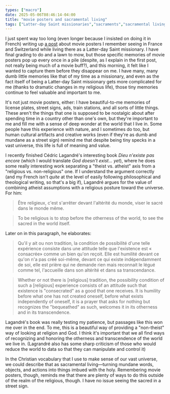 ```yaml
---
types: ["macro"]
date: 2025-05-06T08:46:14-04:00
title: "movie posters and sacramental living"
tags: ["Latter-day Saint missionaries","sacraments","sacramental living","non-theism"]
---
```

I just spent way too long (even longer because I insisted on doing it in French) writing up [a post](https://spencergreenhalgh.com/myself/affiches-de-cin%C3%A9ma-dont-je-me-souviens/) about movie posters I remember seeing in France and Switzerland while living there as a Latter-day Saint missionary. I have final grading to do and a lawn to mow, but those specific memories of movie posters pop up every once in a pile (despite, as I explain in the first post, not really being much of a movie buff?), and this morning, it felt like I wanted to capture them before they disappear on me. I have many, many dumb little memories like that of my time as a missionary, and even as the fact itself of being a Latter-day Saint missionary gets more complicated for me (thanks to dramatic changes in my religious life), those tiny memories continue to feel valuable and important to me. 

It's not just movie posters, either: I have beautiful-to-me memories of license plates, street signs, ads, train stations, and all sorts of little things. These aren't the things that one is supposed to be nostalgic about after spending time in a country other than one's own, but they're important to me and fill me with a sense of deep wonder at the world that I live in. Some people have this experience with nature, and I sometimes do too, but human cultural artifacts and creative works (even if they're as dumb and mundane as a street sign) remind me that despite being tiny specks in a vast universe, this life is full of meaning and value. 

I recently finished Cédric Lagandré's interesting book *Dieu n'existe pas encore* (which I would translate *God doesn't exist... yet*), where he does some really interesting work separating a "theist vs. atheist" axis from a "religious vs. non-religious" one. If I understand the argument correctly (and my French isn't *quite* at the level of easily following philosophical and theological writing, so that's a big if), Lagandré argues for the value of combining atheist assumptions with a religious posture toward the universe. For him:

> Être religieux, c'est s'arrêter devant l'altérité du monde, viser le sacré dans le monde même. 

> To be religious is to stop before the otherness of the world, to see the sacred in the world itself. 

Later on in this paragraph, he elaborates: 

> Qu'il y ait ou non tradition, la condition de possibilité d'une telle expérience consiste dans une attitude telle que l'existence est « consacrée» comme un bien qu'on reçoit. Elle est humilité devant ce qu'on n'a pas créé soi-même, devant ce qui existe indépendamment de soi, elle est prière qui ne demande rien mais reconnait le légué comme tel, l'accueille dans son altérité et dans sa transcendance.

> Whether or not there is [religious] tradition, the possibility condition of such a [religious] experience consists of an attitude such that existence is "consecrated" as a good that one receives. It is humility before what one has not created oneself, before what exists independently of oneself, it is a prayer that asks for nothing but recognizes the "bequeathed" as such, welcomes it in its otherness and in its transcendence.

Lagandré's book was really testing my patience, but passages like this won me over in the end. To me, this is a beautiful way of providing a "non-theist" way of looking at religion and God. I think it's important that we all find ways of recognizing and honoring the otherness and transcendence of the world we live in. (Lagrandré also has some sharp criticism of those who would reduce the world to data so that they can manipulate and control it)

In the Christian vocabulary that I use to make sense of our vast universe, we could describe that as sacramental living—turning mundane words, objects, and actions into things imbued with the holy. Remembering movie posters, though, reminds me that there are plenty of ways to do this outside of the realm of the religious, though. I have no issue seeing the sacred in a street sign. 